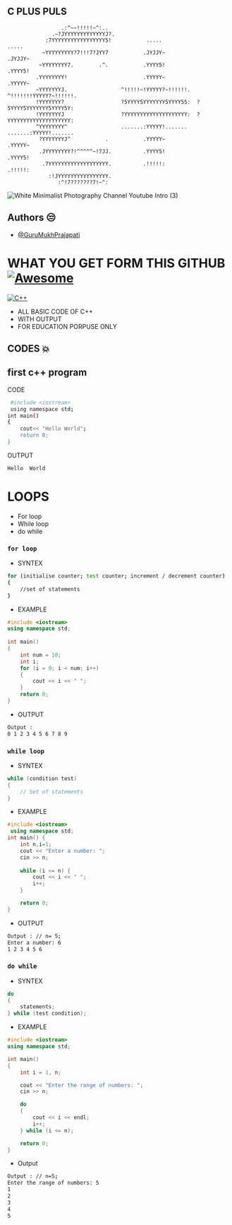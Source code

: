 <p align="center"><h2>C PLUS PULS</h2></p>


                     .:^~~!!!!!~^:..
                  .~?JYYYYYYYYYYYYYJ?.
                :7YYYYYYYYYYYYYYYYY5!           .....                   .....
               ~YYYYYYYYY?7!!!7?JYY7           .JYJJY~                 .JYJJY~
              ~YYYYYYYY7.        .^.           .YYYY5!                 .YYYY5!
             .YYYYYYYY!                        .YYYYY~                 .YYYYY~
             ~YYYYYYYJ.                 ^!!!!!~!YYYYY?~!!!!!!.  ^!!!!!!!YYYYY?~!!!!!!.
             !YYYYYYY?                  ?5YYYY5YYYYYYY5YYYY55:  ?5YYYY5YYYYYYY5YYYY5Y:
             !YYYYYYYJ                  ?YYYYYYYYYYYYYYYYYYYY:  ?YYYYYYYYYYYYYYYYYYYY:
             ^YYYYYYYY^                 .......:YYYYY!.......   .......:YYYYY!.......
              ?YYYYYYYJ^           .           .YYYYY~                 .YYYYY~
              .JYYYYYYYY?!^^^^^~!7JJ.          .YYYY5!                 .YYYY5!
               .7YYYYYYYYYYYYYYYYYYY.          .!!!!!:                 .!!!!!:
                 :!JYYYYYYYYYYYYYYYY.
                    :^!7???????7!~^:



![White Minimalist Photography Channel Youtube Intro (3)](https://github.com/GuruMukhPrajapati/C-PLUS-PLUS/assets/117162170/b2369218-7342-4dcb-8a92-b7d1bfb0c6ea)

## Authors 😒
- [@GuruMukhPrajapati](https://github.com/GuruMukhPrajapati)

# WHAT YOU GET FORM THIS GITHUB [![Awesome](https://awesome.re/badge-flat.svg)](https://github.com/sindresorhus/awesome)  
[![C++](https://raw.githubusercontent.com/isocpp/logos/master/cpp_logo.png)](https://en.cppreference.com/)
- ALL BASIC CODE OF C++ 
- WITH OUTPUT 
- FOR EDUCATION PORPUSE ONLY 

## CODES 💥 
## first c++ program
CODE 
```bash
 #include <iostream>
 using namespace std;
int main()
{
    cout<< "Hello World";
    return 0;
}
```
OUTPUT 
```bash
Hello  World 
```



# LOOPS 
- For loop 
- While loop 
- do while 

### `for loop`

- SYNTEX 
```bash 
for (initialise counter; test counter; increment / decrement counter)
{
    //set of statements
}
```
- EXAMPLE 
```cpp
#include <iostream>
using namespace std;
 
int main()
{
    int num = 10;
    int i;
    for (i = 0; i < num; i++)
    {
        cout << i << " ";
    }
    return 0;
}

```
- OUTPUT
```bash 
Output :
0 1 2 3 4 5 6 7 8 9
```

### `while loop` 
- SYNTEX 

```cpp
while (condition test)
{
    // Set of statements
}

```
- EXAMPLE
```cpp
#include <iostream>
 using namespace std;
int main() {
    int n,i=1;
    cout << "Enter a number: ";
    cin >> n;
    
    while (i <= n) {
        cout << i << " ";
        i++;
    }

    return 0;
}
```
 - OUTPUT
```bash 
Output : // n= 5;
Enter a number: 6
1 2 3 4 5 6 
```
### `do while `

- SYNTEX 
```cpp
do
{
    statements;
} while (test condition);
```
- EXAMPLE 
```cpp 
#include <iostream>
using namespace std;

int main()
{
    int i = 1, n;

    cout << "Enter the range of numbers: ";
    cin >> n;

    do
    {
        cout << i << endl;
        i++;
    } while (i <= n);

    return 0;
}
```
- Output 
```bash
Output : // n=5;
Enter the range of numbers: 5
1
2
3
4
5


